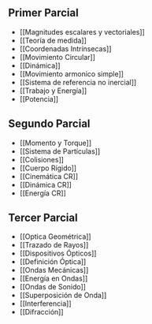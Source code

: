 ## Primer Parcial

- [[Magnitudes escalares y vectoriales]]
- [[Teoría de medida]]
- [[Coordenadas Intrínsecas]]
- [[Movimiento Circular]]
- [[Dinámica]]
- [[Movimiento armonico simple]]
- [[Sistema de referencia no inercial]]
- [[Trabajo y Energía]]
- [[Potencia]]

## Segundo Parcial

- [[Momento y Torque]]
- [[Sistema de Partículas]]
- [[Colisiones]]
- [[Cuerpo Rígido]]
- [[Cinemática CR]]
- [[Dinámica CR]]
- [[Energía CR]]

## Tercer Parcial

- [[Optica Geométrica]]
- [[Trazado de Rayos]]
- [[Dispositivos Ópticos]]
- [[Definición Óptica]]
- [[Ondas Mecánicas]]
- [[Energía en Ondas]]
- [[Ondas de Sonido]]
- [[Superposición de Onda]]
- [[Interferencia]]
- [[Difracción]]
